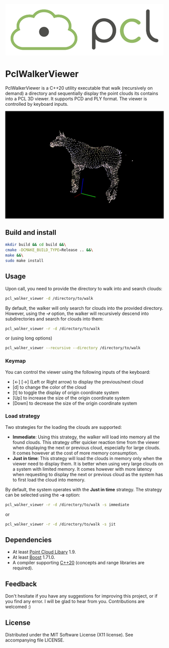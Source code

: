 ![](res/logo_pcl.png)

PclWalkerViewer
===============

PclWalkerViewer is a C++20 utility executable that walk (recursively on demand) a directory and sequentially display
the point clouds its contains into a PCL 3D viewer. It supports PCD and PLY format.
The viewer is controlled by keyboard inputs.

![](res/PclWalkerViewer.gif)

## Build and install

```sh
mkdir build && cd build &&\
cmake -DCMAKE_BUILD_TYPE=Release .. &&\
make &&\
sudo make install
```
## Usage

Upon call, you need to provide the directory to walk into and search clouds:

```sh
pcl_walker_viewer -d /directory/to/walk
```

By default, the walker will only search for clouds into the provided directory. However, using the _**-r**_ option, the walker
will recursively descend into subdirectories and search for clouds into them:

```sh
pcl_walker_viewer -r -d /directory/to/walk
```
or (using long options)
```sh
pcl_walker_viewer --recursive --directory /directory/to/walk
```

### Keymap

You can control the viewer using the following inputs of the keyboard:
- [<-] [->] (Left or Right arrow) to display the previous/next cloud
- [d] to change the color of the cloud
- [t] to toggle the display of origin coordinate system
- [Up] to increase the size of the origin coordinate system
- [Down] to decrease the size of the origin coordinate system

### Load strategy

Two strategies for the loading the clouds are supported:
- **Immediate**: Using this strategy, the walker will load into memory all the found clouds. This strategy offer quicker reaction
time from the viewer when displaying the next or previous cloud, especially for large clouds. It comes however at 
the cost of more memory consumption.
- **Just in time**: This strategy will load the clouds in memory only when the viewer need to display them. It is better when using
very large clouds on a system with limited memory. It comes however with more latency when requesting to display the next or previous
cloud as the system has to first load the cloud into memory.

By default, the system operates with the **Just in time** strategy. The strategy can be selected using the _**-s**_ option:
```sh
pcl_walker_viewer -r -d /directory/to/walk -s immediate
```
or

```sh
pcl_walker_viewer -r -d /directory/to/walk -s jit
```

## Dependencies

- At least [Point Cloud Libary](https://www.pointclouds.org/) 1.9.
- At least [Boost](https://www.boost.org/) 1.71.0.
- A compiler supporting [C++20](https://en.cppreference.com/w/cpp/compiler_support/20) (concepts and range libraries are required).

## Feedback

Don't hesitate if you have any suggestions for improving this project, or if you find any error. I will be glad to
hear from you. Contributions are welcomed :)

## License

Distributed under the MIT Software License (X11 license).
See accompanying file LICENSE.
